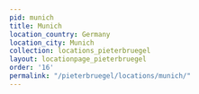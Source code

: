 ```yaml
---
pid: munich
title: Munich
location_country: Germany
location_city: Munich
collection: locations_pieterbruegel
layout: locationpage_pieterbruegel
order: '16'
permalink: "/pieterbruegel/locations/munich/"
---
```

